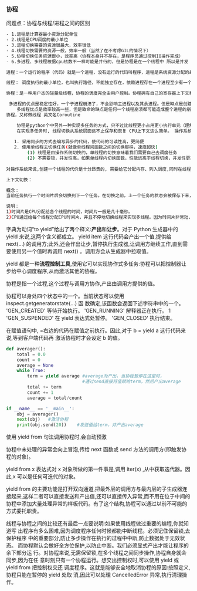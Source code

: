 ### 协程

问题点：协程与线程/进程之间的区别

```sh
- 1.进程是计算器最小资源分配单位
- 2.线程是CPU调度的最小单位
- 3.进程切换需要的资源很最大，效率很低
- 4.线程切换需要的资源一般，效率一般（当然了在不考虑GIL的情况下）
- 5.协程切换任务资源很小，效率高（协程本身并不存在，是程序员通过控制IO操作完成）
- 6.多进程、多线程根据cpu核数不一样可能是并行的，但是协程是在一个线程中 所以是并发

进程：一个运行的程序（代码）就是一个进程，没有运行的代码叫程序，进程是系统资源分配的最小单位，进程拥有自己独立的内存空间，所以进程间数据不共享，开销大。

线程： 调度执行的最小单位，也叫执行路径，不能独立存在，依赖进程存在一个进程至少有一个线程，叫主线程，而多个线程共享内存(数据共享，共享全局变量)，从而极大地提高了程序的运行效率。

协程：是一种用户态的轻量级线程，协程的调度完全由用户控制。协程拥有自己的寄存器上下文和栈。 协程调度切换时，将寄存器上下文和栈保存到其他地方，在切回来的时候，恢复先前保存的寄存器上下文和栈，直接操作栈则基本没有内核切换的开销，可以不加锁的访问全局变量，所以上下文的切换非常快。

 多进程的优点是稳定性好，一个子进程崩溃了，不会影响主进程以及其余进程。但是缺点是创建进程的代价非常大，因为操作系统要给每个进程分配固定的资源，并且，操作系统对进程的总数会有一定的限制，若进程过多，操作系统调度都会存在问题，会造成假死状态。
    多线程优点是效率较高一些，但是致命的缺点是任何一个线程崩溃都可能造成整个进程的崩溃，因为它们共享了进程的内存资源池。 对于任务数来说，无论是多进程或者多线程，都不能太多。因为操作系统在切换任务时，会有一系列的保护现场措施，这要花费相当的系统资源，若任务过多，则大部分资源都被用做干这些了，结果就是所有任务都做不好，所以操作系统会限制进程的数量。 另外，考虑计算密集型及IO密集型应用程序。对于计算密集型，多任务势必造成资源浪费。对于IO密集型，因为IO速度远低于CPU计算速度，所以使用多任务方式可以大大增大程序运行效率。
协程，又称微线程 英文名Coroutine

    协程是python个中另外一种实现多任务的方式，只不过比线程更小占用更小执行单元（理解为需要的资源）。 为啥说它是一个执行单元，因为它***自带CPU上下文***。这样只要在合适的时机， 我们可以把一个协程 切换到另一个协程。 只要这个过程中保存或恢复 CPU上下文那么程序还是可以运行的。
    在实现多任务时, 线程切换从系统层面远不止保存和恢复 CPU上下文这么简单。 操作系统为了程序运行的高效性每个线程都有自己缓存Cache等等数据，操作系统还会帮你做这些数据的恢复操作。 所以线程的切换非常耗性能。但是协程的切换只是单纯的操作CPU的上下文，所以一秒钟切换个上百万次系统都抗的住。
    
   1. 采用同步的方式去编写异步的代码，使代码的可读性高，更简便
   2. 使用单线程去切换任务(就像单线程间函数之间的切换那样，速度超快)
   		(1) 线程是由操作系统切换的，单线程的切换意味着我们需要自己去调度任务
   		(2) 不需要锁，并发性高，如果单线程内切换函数，性能远高于线程切换，并发性更高
   		
对操作系统来说,创建一个线程的代价是十分昂贵的, 需要给它分配内存、列入调度,同时在线程切换的时候还要执行内存换页,CPU 的缓存被 清空,切换回来的时候还要重新从内存中读取信息,破坏了数据的局部性。

上下文切换：

概念：
当前任务执行一个时间片后会切换到下一个任务。在切换之前，上一个任务的状态会被保存下来，下次切换回这个任务时，可以再加载这个任务的状态，任务从保存到再加载的过程就是一次上下文切换。

说明：
1)时间片是CPU分配给各个线程的时间，时间片一般是几十毫秒。
2)CPU通过给每个线程分配CPU时间片，并且不停地切换线程来实现多线程。因为时间片非常短，所以感觉多个线程是在同时执行
```



字典为动词“to yield”给出了两个释义:**产出**和**让步**。对于 Python 生成器中的 yield 来说,这两个含义都成立。 yield item 这行代码会产出一个值,提供给 next(...) 的调用方;此外,还会作出让步,暂停执行生成器,让调用方继续工作,直到需要使用另一个值时再调用 next() 。调用方会从生成器中拉取值。

yield 都是一种**流程控制工具**,使用它可以实现协作式多任务:协程可以把控制器让步给中心调度程序,从而激活其他的协程。

协程是指一个过程,这个过程与调用方协作,产出由调用方提供的值。

协程可以身处四个状态中的一个。当前状态可以使用 inspect.getgeneratorstate(...) 函
数确定,该函数会返回下述字符串中的一个。
'GEN_CREATED'
等待开始执行。
'GEN_RUNNING'
解释器正在执行。 1
'GEN_SUSPENDED'
在 yield 表达式处暂停。
'GEN_CLOSED'
执行结束。

在赋值语句中, =右边的代码在赋值之前执行。因此,对于 b = yield a 这行代码来说,等到客户端代码再
激活协程时才会设定 b 的值。

```python
def averager():
    total = 0.0
    count = 0
    average = None
    while True:     
        term = yield average #average为产出，当协程暂停在这里时，
                             #通过send直接将值赋给term，然后产出average
        total += term
        count += 1
        average = total/count

if __name__ == '__main__':
    obj = averager()
    next(obj)   #激活协程
    print(obj.send(20))    #发送值给term，并产出average
```

使用 yield from 句法调用协程时,会自动预激

协程中未处理的异常会向上冒泡,传给 next 函数或 send 方法的调用方(即触发协程的对象)。

yield from x 表达式对 x 对象所做的第一件事是,调用 iter(x) ,从中获取迭代器。因此,x 可以是任何可迭代的对象。

yield from 的主要功能是打开双向通道,把最外层的调用方与最内层的子生成器连接起来,这样二者可以直接发送和产出值,还可以直接传入异常,而不用在位于中间的协程中添加大量处理异常的样板代码。有了这个结构,协程可以通过以前不可能的方式委托职责。

线程与协程之间的比较还有最后一点要说明:如果使用线程做过重要的编程,你就知道写
出程序有多么困难,因为调度程序任何时候都能中断线程。必须记住保留锁,去保护程序
中的重要部分,防止多步操作在执行的过程中中断,防止数据处于无效状态。
而协程默认会做好全方位保护,以防止中断。我们必须显式产出才能让程序的余下部分运
行。对协程来说,无需保留锁,在多个线程之间同步操作,协程自身就会同步,因为在任
意时刻只有一个协程运行。想交出控制权时,可以使用 yield 或 yield from 把控制权交还
调度程序。这就是能够安全地取消协程的原因:按照定义,协程只能在暂停的 yield 处取
消,因此可以处理 CancelledError 异常,执行清理操作。